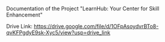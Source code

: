 Documentation of the Project "LearnHub: Your Center for Skill Enhancement"

Drive Link: https://drive.google.com/file/d/1OFpAsoydvrBTo8-qvKFPgdyE9sk-Xyc5/view?usp=drive_link
